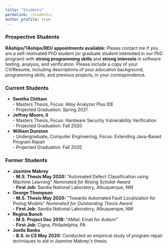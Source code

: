 ```yaml
---
title: "Students"
permalink: /students/
author_profile: true
---
```


### <i class="fa fa-fw fa-user-plus" aria-hidden="true"></i> Prospective Students

**RAships/TAships/REU appointments available:** Please contact me if you are a self-motivated PhD student (or graduate student interested in our PhD program) with **strong programming skills** and **strong interests** in software testing, analysis, and verification. Please include a copy of your CV/Resume, including descriptions of your education background, programming skills, and previous projects, in your correspondence. 


### <i class="fa fa-fw fa-users" aria-hidden="true"></i> Current Students
* **Swetha Chittam** <br> - Masters Thesis, Focus: Alloy Analyzer Plus IDE <br> - Projected Graduation: Spring 2021
* **Jeffrey Moore, II** <br> - Masters Thesis, Focus: Hardware Security Vulnerability Verification  <br> - Projected Graduation: Fall 2020
* **William Dunston** <br> - Undergraduate, Computer Engineering, Focus: Extending Java-Based Program Repair <br> - Projected Graduation: Fall 2020

### <i class="fa fa-fw fa-user-graduate" aria-hidden="true"></i> Former Students
* **Jasmine Mabrey** <br> - **M.S. Thesis May 2020:** "Automated Defect Classification using Machine Learning" *Nominated for Riising Scholar Award* <br> - **First Job:** Sandia National Laboratory, Albuquerque, NM
* **George Thompson** <br> - **M.S. Thesis May 2020:** "Towards Automated Fault Localization for Prolog Models" *Nominated for Outstanding Thesis Award* <br> - **First Job:** Sandia National Laboratory, Albuquerque, NM
* **Regina Bunch** <br> - **M.S. Project Dec 2018:** "AMail: Email for Autism" <br> - **First Job:** Cigna, Philadelphia, PA
* **Joelle Banks** <br> - **B.S. in CS May 2020:** Conducted an empirical study of program repair techniques to aid in Jasmine Mabrey's thesis.
